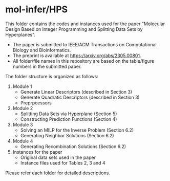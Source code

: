 # mol-infer/HPS
This folder contains the codes and instances used for the paper "Molecular Design Based on Integer Programming and Splitting Data Sets by Hyperplanes".
- The paper is submitted to IEEE/ACM Transactions on Computational Biology and Bioinformatics.
- The preprint is available at https://arxiv.org/abs/2305.00801.
- All folder/file names in this repository are based on the table/figure numbers in the submitted paper. 

The folder structure is organized as follows:
1. Module 1
   - Generate Linear Descriptors (described in Section 3)
   - Generate Quadratic Descriptors (described in Section 3)
   - Preprpcessors
1. Module 2
   - Splitting Data Sets via Hyperplane (Section 5)
   - Constructing Prediction Functions (Section 4)
1. Module 3
   - Solving an MILP for the Inverse Problem (Section 6.2)
   - Generating Neighbor Solutions (Section 6.2)
1. Module 4
   - Generating Recombination Solutions (Section 6.2)
1. Instances for the paper
   - Original data sets used in the paper
   - Instance files used for Tables 2, 3 and 4
  
Please refer each folder for detailed descriptions.


